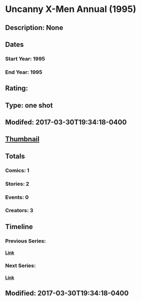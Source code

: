 # Uncanny X-Men Annual (1995)
## Description: None
## Dates
### Start Year: 1995
### End Year: 1995
## Rating: 
## Type: one shot
## Modifed: 2017-03-30T19:34:18-0400
## [Thumbnail](http://i.annihil.us/u/prod/marvel/i/mg/b/40/image_not_available.jpg)
## Totals
### Comics: 1
### Stories: 2
### Events: 0
### Creators: 3
## Timeline
### Previous Series: 
#### [Link]()
### Next Series: 
#### [Link]()
## Modified: 2017-03-30T19:34:18-0400